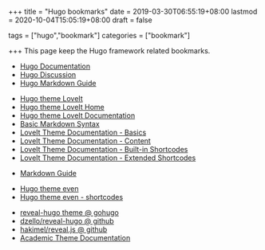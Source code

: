 +++
title = "Hugo bookmarks"
date = 2019-03-30T06:55:19+08:00
lastmod = 2020-10-04T15:05:19+08:00
draft = false

tags = ["hugo","bookmark"]
categories = ["bookmark"]

+++
This page keep the Hugo framework related bookmarks.

- [Hugo Documentation](https://gohugo.io/documentation/)
- [Hugo Discussion](https://discourse.gohugo.io/latest)
- [Hugo Markdown Guide](https://www.markdownguide.org/tools/hugo/)

* [Hugo theme LoveIt](https://themes.gohugo.io/loveit/)
* [Hugo theme LoveIt Home](https://hugoloveit.com/)
* [Hugo theme LoveIt Documentation](https://hugoloveit.com/categories/documentation/)
* [Basic Markdown Syntax](https://hugoloveit.com/basic-markdown-syntax/)
* [LoveIt Theme Documentation - Basics](https://hugoloveit.com/theme-documentation-basics/)
* [LoveIt Theme Documentation - Content](https://hugoloveit.com/theme-documentation-content/)
* [LoveIt Theme Documentation - Built-in Shortcodes](https://hugoloveit.com/theme-documentation-built-in-shortcodes/)
* [LoveIt Theme Documentation - Extended Shortcodes](https://hugoloveit.com/theme-documentation-extended-shortcodes/)  

- [Markdown Guide](https://www.markdownguide.org/)

+ [Hugo theme even](https://themes.gohugo.io/hugo-theme-even/)
+ [Hugo theme even - shortcodes](https://blog.olowolo.com/example-site/post/shortcodes/)

* [reveal-hugo theme @ gohugo](https://themes.gohugo.io/reveal-hugo/)
* [dzello/reveal-hugo @ github](https://github.com/dzello/reveal-hugo)
* [hakimel/reveal.js @ github](https://github.com/hakimel/reveal.js)
* [Academic Theme Documentation](https://sourcethemes.com/academic/docs/)

